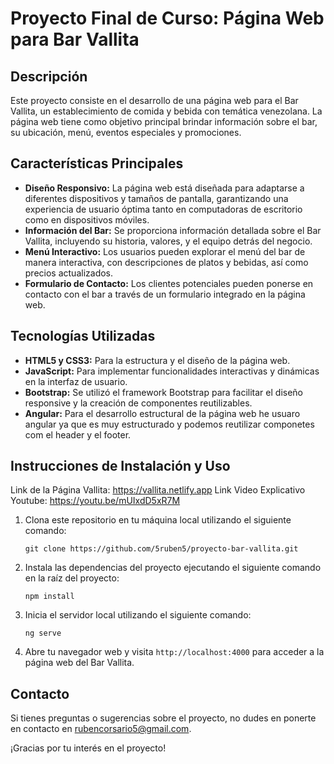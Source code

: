 # Proyecto Final de Curso: Página Web para Bar Vallita

## Descripción

Este proyecto consiste en el desarrollo de una página web para el Bar Vallita, un establecimiento de comida y bebida con temática venezolana. La página web tiene como objetivo principal brindar información sobre el bar, su ubicación, menú, eventos especiales y promociones.

## Características Principales

- **Diseño Responsivo:** La página web está diseñada para adaptarse a diferentes dispositivos y tamaños de pantalla, garantizando una experiencia de usuario óptima tanto en computadoras de escritorio como en dispositivos móviles.
- **Información del Bar:** Se proporciona información detallada sobre el Bar Vallita, incluyendo su historia, valores, y el equipo detrás del negocio.
- **Menú Interactivo:** Los usuarios pueden explorar el menú del bar de manera interactiva, con descripciones de platos y bebidas, así como precios actualizados.
- **Formulario de Contacto:** Los clientes potenciales pueden ponerse en contacto con el bar a través de un formulario integrado en la página web.

## Tecnologías Utilizadas

- **HTML5 y CSS3:** Para la estructura y el diseño de la página web.
- **JavaScript:** Para implementar funcionalidades interactivas y dinámicas en la interfaz de usuario.
- **Bootstrap:** Se utilizó el framework Bootstrap para facilitar el diseño responsive y la creación de componentes reutilizables.
- **Angular:** Para el desarrollo estructural de la página web he usuaro angular ya que es muy estructurado y podemos reutilizar componetes com el header y el footer.


## Instrucciones de Instalación y Uso

Link de la Página Vallita: https://vallita.netlify.app
Link Video Explicativo Youtube: https://youtu.be/mUIxdD5xR7M

1. Clona este repositorio en tu máquina local utilizando el siguiente comando:

    ```
    git clone https://github.com/5ruben5/proyecto-bar-vallita.git
    ```

2. Instala las dependencias del proyecto ejecutando el siguiente comando en la raíz del proyecto:

    ```
    npm install
    ```

3. Inicia el servidor local utilizando el siguiente comando:

    ```
    ng serve
    ```

4. Abre tu navegador web y visita `http://localhost:4000` para acceder a la página web del Bar Vallita.


## Contacto

Si tienes preguntas o sugerencias sobre el proyecto, no dudes en ponerte en contacto en rubencorsario5@gmail.com.

¡Gracias por tu interés en el proyecto!
